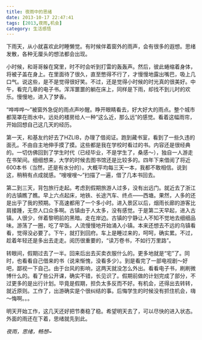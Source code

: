 ```yaml
---
title: 夜雨中的思绪
date: 2013-10-17 22:47:41
tags: [2013,夜雨,机会]
category: 生活感悟
---
```

下雨天，从小就喜欢此时睡懒觉。有时候伴着窗外的雨声，会有很多的遐想。思绪发散，各种无厘头的想法都会出现。

<!--more-->

小时候，和哥哥躲在窝里，时不时会听到打雷的轰轰声。然后，彼此蜷缩着身体，将被子盖在身上。在里面待了很久，直至憋得不行了，才慢慢地露出嘴巴，吸上几口气。说这些，是不是觉得很好笑。不过，还是觉得小时候的时光真的很美好。中午，看完几章的电子书。浑浑噩噩的躺在床上，同样是下雨，却找不到儿时的欢乐。慢慢地，进入了梦香。

“哗哗哗～”被窗外急促的雨点声吵醒。睁开眼睛看去，好大好大的雨点。整个城市都笼罩在雨水中。远处的楼房给人一种“这么近，那么远”的感觉。看着这幅雨帘，开始回想自己这几天的经历。

第一天，和基友约好去了HZLIB，办理了借阅证。跑到藏书室，看到了一些久违的面孔。不由自主地伸手摸了摸。这些都是我在学校时看过的书。内容还是很经典的。一切仿佛回到了学生时代（已经毕业，不是学生了，桑感～），独自一人游走在书架间。细细想来，大学的时候去图书馆还是比较多的。四年下来借阅了将近600本书（当然，还是有水分的）。大概平均每三天一本，我都不敢相信。说到这，稍稍有点成就感。“嗖嗖嗖～”扫描了一遍，借了几本书回去。

第二到三天，背包旅行走起。考虑到假期旅游人过多，没有出远门。就近去了浙江的古镇瞧了瞧。早上六点起床，地铁、长途汽车、终点——西塘。果然，人多的还是出乎了我的预期。下高速都用了一个多小时。进入景区以后，烟雨长廊的游客比肩接踵，无奈人口众多啊。古镇由于人太多，没有感觉。于是第二天早起，进入古镇。人很少，伴着黎明前的黑暗。走在岸边。古镇的宁静让人不知不觉地去细细品味。游荡了一圈，吃了早饭。人流慢慢地开始涌入小镇。本来还想去不远的乌镇看看，觉得没必要了。下午，就打到回府。车上是睡过来的，呵呵，确实累。不过，趁着年轻还是多出去走走。阅历很重要的，“读万卷书，不如行万里路”。

转眼间，假期过去了一半。回来后出去买卖衣服什么的。更多地就是“宅”了。同时，也看看自己借来的书（说来惭愧，没看多少）。到是看完了一部电视剧～好吧，鄙视一下自己。由于台风的影响，这两天就没怎么外出。看看电子书，刷刷微博什么的。看了些公开课，确实不错，长见识了。假期前做的计划完成了部分，不过更多的是出行计划。毕竟是假期，担负太多反而不好。有机会，还得出去转转，就近原则。工作了，出游确实是个很纠结的事。后悔学生的时候没有抓住机会，嗨～悔啊。。。

明天开始工作，这几天还好把节奏稳了稳。希望明天去了，可以尽快的进入状态。外面的雨还在下着，思绪就先到此。

*夜雨，思绪，畅想~*

